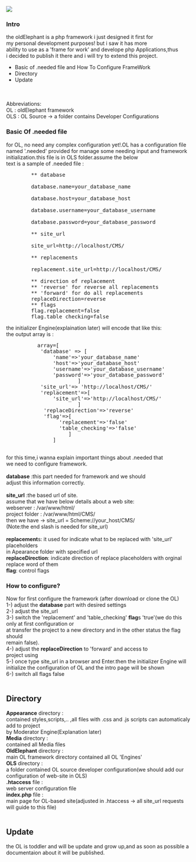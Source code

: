 <img src="http://oi63.tinypic.com/aw709.jpg">
<h3>
Intro
</h3>
the oldElephant is a php framework i just designed it first for <br>
my personal development purposes! but i saw it has more<br>
ability to use as a 'frame for work' and develope php Applications,thus<br>
i decided to publish it there and i will try to extend this project.<br>
<ul>
  <li>Basic of .needed file and How To Configure FrameWork</li>
  <li>Directory</li>
  <li>Update</li>
</ul>
<br>
<br>
Abbreviations:<br>
OL  : oldElephant framework<br>
OLS : OL Source -> a folder contains Developer Configurations
<h3>
Basic Of .needed file
</h3>
for OL, no need any complex configuration yet!.OL has a configuration file<br>
named '.needed' provided for manage some needing input and framework <br>
initialization.this file is in OLS folder.assume the below <br>
text is a sample of .needed file : <br>
<pre>
        ** database<br>
        database.name=your_database_name<br>
        database.host=your_database_host<br>
        database.username=your_database_username<br>
        database.password=your_database_password<br>
        ** site_url<br>
        site_url=http://localhost/CMS/<br>
        ** replacements<br>
        replacement.site_url=http://localhost/CMS/<br>
        ** direction of replacement
        ** 'reverse' for reverse all replacements
        ** 'forward' for do all replacements
        replaceDirection=reverse
        ** flags
        flag.replacement=false
        flag.table_checking=false
</pre>
the initializer Engine(explaination later) will encode that like this:<br>
the output array is :<br>
<pre>
          array=[
           'database' => [
               'name'=>'your_database_name'
               'host'=>'your_database_host'
               'username'=>'your_database_username'
               'password'=>'your_database_password'
                       ]
           'site_url'=> 'http://localhost/CMS/'
           'replacement'=>[
               'site_url'=>'http://localhost/CMS/'
                       ]
            'replaceDirection'=>'reverse'
            'flag'=>[
                 'replacement'=>'false'
                 'table_checking'=>'false'
                    ]
               ]
</pre><br>
for this time,i wanna explain important things about .needed that <br>
we need to configure framework.<br>
<br>
<strong>database</strong> :this part needed for framework and we should <br>
adjust this information correctly.<br>
<br>
<strong>site_url</strong> :the based url of site.<br>
assume that we have below details about a web site:<br>
webserver : /var/www/html/<br>
project folder : /var/www/html/CMS/<br>
then we have -> site_url  =  Scheme://your_host/CMS/ <br>
(Note:the end slash is needed for site_url)<br>
<br>
<strong>replacement</strong>s: it used for indicate what to be replaced with 'site_url' placeholders<br>
in Apearance folder with specified url<br>
<strong>replaceDirection</strong>: indicate direction of replace placeholders with orginal<br>
replace word of them<br>
<strong>flag</strong>: control flags<br>
<h3>How to configure?</h3>
Now for first configure the framework (after download or clone the OL)<br>
1-) adjust the <strong>database</strong> part with desired settings<br>
2-) adjust the site_url<br>
3-) switch the 'replacement' and 'table_checking' <strong>flag</strong>s 'true'(we do this only at first configuration or <br>
at transfer the project to a new directory and in the other status the flag should<br>
remain false).<br>
4-) adjust the <strong>replaceDirection</strong> to 'forward' and access to <br>
project using 
<br>
5-) once type site_url in a browser and Enter.then the initializer Engine will<br>
initialize the configuration of OL and the intro page will be shown<br>
6-) switch all flags false<br>
<br>
<h2>Directory</h2>
<strong>Appearance</strong> directory : <br>
contained styles,scripts,.. ,all files with .css and .js scripts can automaticaly add to project<br>
by Moderator Engine(Explanation later)<br>
<strong>Media</strong> directory : <br>
contained all Media files<br>
<strong>OldElephant</strong> directory : <br>
main OL framework directory contained all OL 'Engines'<br>
<strong>OLS</strong> directory : <br>
a folder contained OL source developer configuration(we should add our configuration
of web-site in OLS)<br>
<strong>.htaccess</strong> file : <br>
web server configuration file<br>
<strong>index.php</strong> file : <br>
main page for OL-based site(adjusted in .htaccess -> all site_url requests will guide to this file)<br>
<br>
<h2>Update</h2>
the OL is toddler and will be update and grow up,and as soon as possible a <br>
documentaion about it will be published.

  

